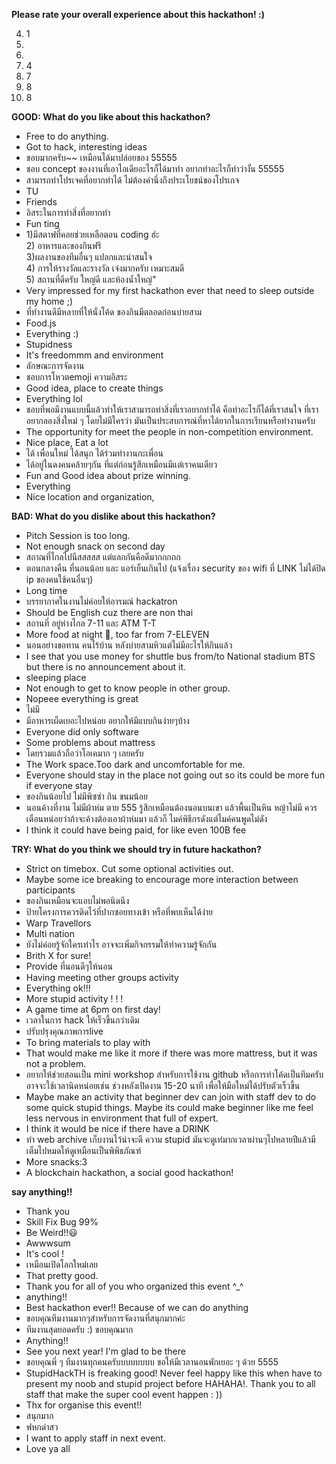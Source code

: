 **Please rate your overall experience about this hackathon! :)**

4. 1
5.
6.
7. 4
8. 7
9. 8
10. 8

**GOOD: What do you like about this hackathon?**

- Free to do anything.
- Got to hack, interesting ideas 
- ชอบมากครับ~~ เหมือนได้มาปล่อยของ 55555
- ชอบ concept ของงานที่เอาไอเดียอะไรก็ได้มาทำ อยากทำอะไรก็ทำว่างั้น 55555
- สามารถทำโปรเจคที่อยากทำได้ ไม่ต้องคำนึ่งถึงประเโยชน์ของโปรเกจ
- TU
- Friends 
- อิสระในการทำสิ่งที่อยากทำ
- Fun ting
- 1)มีสตาฟที่คอยช่วยเหลือตอน coding  ฮ่ะ \
  2) อาหารและของกินฟรี \
  3)ผลงานของทีมอื่นๆ แปลกและน่าสนใจ \
  4) การให้รางวัลและรางวัล เจ๋งมากครับ เหมาะสมดี \
  5) สถานที่ดีครับ ใหญ่ดี และห้องน้ำใหญ่"
- Very impressed for my first hackathon ever that need to sleep outside my home ;)
- ที่ทำงานดีมีหลายที่ให้นั่งโค้ด ของกินมีตลอดก่อนบ่ายสาม
- Food.js
- Everything :)
- Stupidness
- It's freedommm and environment
- ลักษณะการจัดงาน
- ชอบการโหวตemoji  ความอิสระ
- Good idea, place to create things
- Everything lol
- ชอบที่พอมีงานแบบนี้แล้วทำให้เราสามารถทำสิ่งที่เราอยากทำได้ คือทำอะไรก็ได้ที่เราสนใจ ที่เราอยากลองสิ่งใหม่ ๆ โดยไม่มีใครว่า มันเป็นประสบการณ์ที่หาได้ยากในการเรียนหรือทำงานครับ
- The opportunity for meet the people in non-competition environment.
- Nice place, Eat a lot
- ได้ เพื่อนใหม่ ได้สนุก ได้ร่วมทำงานกะเพื่อน
- ได้อยู่ในดงคนคล้ายๆกัน ที่แต่ก่อนรู้สึกเหมือนมีแต่เราคนเดียว
- Fun and Good idea about prize winning.
- Everything 
- Nice location and organization,

**BAD: What do you dislike about this hackathon?**

- Pitch Session is too long.
- Not enough snack on second day
- สถาณที่ไกลไปนีสสสสส แต่แลกกันคือดีมากกกกก
- ตอนกลางคืน ที่นอนน้อย และ แอร์เย็นเกินไป (แจ้งเรื่อง security ของ wifi ที่ LINK ไม่ได้ปิด ip ของคนใช้คนอื่นๆ)
- Long time
- บรรยากาศในงานไม่ค่อยให้อารมณ์ hackatron
- Should be English cuz there are non thai
- สถานที่ อยู่ห่างไกล 7-11 และ ATM T-T
- More food at night 🥘, too far from 7-ELEVEN
- นอนอย่างขอทาน คนไร้บ้าน หลังบ่ายสามหิวแต่ไม่มีอะไรให้กินแล้ว
- I see that you use money for shuttle bus from/to National stadium BTS but there is no announcement about it.
- sleeping place 
- Not enough to get to know people in other group.
- Nopeee everything is great
- ไม่มี
- มีอาหารเผ็ดเยอะไปหน่อย อยากให้มีแบบกินง่ายๆบ้าง
- Everyone did only software
- Some problems about mattress 
- โดยรวมแล้วถือว่าโอเคมาก ๆ เลยครับ
- The Work space.Too dark and uncomfortable for me.
- Everyone should stay in the place not going out so its could be more fun if everyone stay
- ของกินน้อยไป ไม่มีพิซซ่า กิน ขนมน้อย
- นอนค้างที่งาน ไม่มีผ้าห่ม ตาย 555 รู้สึกเหมือนต้องนอนบนเขา แล้วพื้นเป็นหิน หญ้าไม่มี ควรเตือนหน่อยว่าถ้าจะค้างต้องเอาผ้าห่มมา แล้วก็ ไมค์พิธีกรดังแต่ไมค์คนพูดไม่ดัง
- I think it could have being paid, for like even 100B fee

**TRY: What do you think we should try in future hackathon?**

- Strict on timebox. Cut some optional activities out.
- Maybe some ice breaking to encourage more interaction between participants 
- ของกินเหมือนจะแอบไม่พอนิดนึง
- ป้ายโครงการควรติดไว้ที่ปากซอยทางเข้า หรือที่พบเห็นได้ง่าย
- Warp Travellors
- Multi nation
- ยังไม่ค่อยรู้จักใครเท่าไร อาจจะเพิ่มกิจกรรมให้ทำความรู้จักกัน
- Brith X for sure!
- Provide ที่นอนดีๆให้นอน
- Having meeting other groups activity
- Everything ok!!!
- More stupid activity ! ! !
- A game time at 6pm on first day!
- เวลาในการ hack ให้เร็วขึ้นกว่าเดิม
- ปรับปรุงคุณภาพการlive  
- To bring materials to play with
- That would make me like it more if there was more mattress, but it was not a problem.
- อยากให้ช่วยสอนเป็น mini workshop สำหรับการใช้งาน github หรือการทำโค้ดเป็นทีมครับ อาจจะใช้เวลานิดหน่อยเช่น ช่วงหลังเปิดงาน 15-20 นาที เพื่อให้มือใหม่ได้ปรับตัวเร็วขึ้น
- Maybe make an activity that beginner dev can join with staff dev to do some quick stupid things. Maybe its could make beginner like me feel less nervous in environment that full of expert.
- I think it would be nice if there have a DRINK
- ทำ web archive เก็บงานไว้น่าจะดี ความ stupid มันจะดูเท่มากเวลาผ่านๆไปหลายปีแล้วมีเต็มไปหมดให้ดูเหมือนเป็นพิพิธภัณฑ์
- More snacks:3
- A blockchain hackathon, a social good hackathon!

**say anything!!**

- Thank you
- Skill Fix Bug 99%
- Be Weird!!😃
- Awwwsum
- It's cool !
- เหมือนเปิดโลกใหม่เลย
- That pretty good.
- Thank you for all of you who organized this event ^_^ 
- anything!!
- Best hackathon ever!! Because of we can do anything
- ขอบคุณทีมงานมากๆสำหรับการจัดงานที่สนุกมากค่ะ
- ทีมงานสุดยอดครับ :) ขอบคุณมาก
- Anything!!
- See you next year! I'm glad to be there
- ขอบคุณพี่ ๆ ทีมงานทุกคนครับบบบบบบบ ขอให้มีเวลานอนพักเยอะ ๆ ด้วย 5555 
- StupidHackTH is freaking good! Never feel happy like this when have to present my noob and stupid project before HAHAHA!. Thank you to all staff that make the super cool event happen : ))
- Thx for organise this event!!
- สนุกมาก
- ฟหกด่าสว
- I want to apply staff in next event.
- Love ya all
